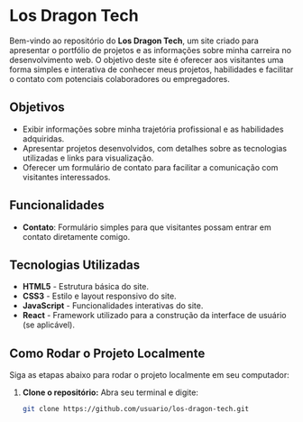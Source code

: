 # Los Dragon Tech

Bem-vindo ao repositório do **Los Dragon Tech**, um site criado para apresentar o portfólio de projetos e as informações sobre minha carreira no desenvolvimento web. O objetivo deste
site é oferecer aos visitantes uma forma simples e interativa de conhecer meus projetos, habilidades e facilitar o contato com potenciais colaboradores ou empregadores.

## Objetivos

- Exibir informações sobre minha trajetória profissional e as habilidades adquiridas.
- Apresentar projetos desenvolvidos, com detalhes sobre as tecnologias utilizadas e links para visualização.
- Oferecer um formulário de contato para facilitar a comunicação com visitantes interessados.

## Funcionalidades


- **Contato**: Formulário simples para que visitantes possam entrar em contato diretamente comigo.

## Tecnologias Utilizadas

- **HTML5** - Estrutura básica do site.
- **CSS3** - Estilo e layout responsivo do site.
- **JavaScript** - Funcionalidades interativas do site.
- **React** - Framework utilizado para a construção da interface de usuário (se aplicável).

## Como Rodar o Projeto Localmente

Siga as etapas abaixo para rodar o projeto localmente em seu computador:

1. **Clone o repositório:**
   Abra seu terminal e digite:
   ```bash
   git clone https://github.com/usuario/los-dragon-tech.git
